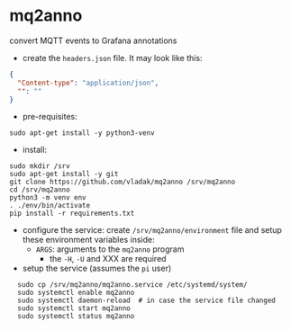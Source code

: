 # mq2anno

convert MQTT events to Grafana annotations

- create the `headers.json` file. It may look like this:
```json
{
  "Content-type": "application/json",
  "": ""
}
```
- pre-requisites:
```
sudo apt-get install -y python3-venv
```
- install:
```
sudo mkdir /srv
sudo apt-get install -y git
git clone https://github.com/vladak/mq2anno /srv/mq2anno
cd /srv/mq2anno
python3 -m venv env
. ./env/bin/activate
pip install -r requirements.txt
```
- configure the service: create `/srv/mq2anno/environment` file and setup these environment variables inside:
  - `ARGS`: arguments to the `mq2anno` program
    - the `-H`, `-U` and XXX are required
- setup the service (assumes the `pi` user)
```
  sudo cp /srv/mq2anno/mq2anno.service /etc/systemd/system/
  sudo systemctl enable mq2anno
  sudo systemctl daemon-reload  # in case the service file changed
  sudo systemctl start mq2anno
  sudo systemctl status mq2anno
```


